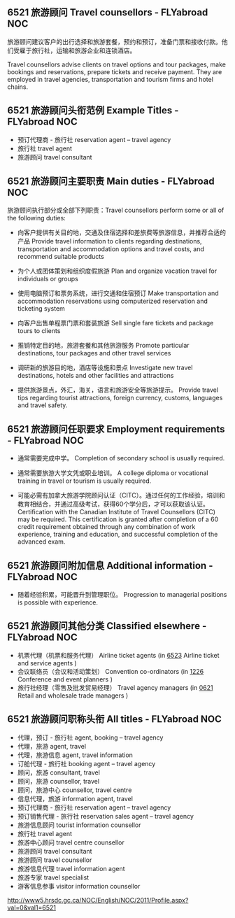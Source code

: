 ## 6521 旅游顾问 Travel counsellors - FLYabroad NOC

旅游顾问建议客户的出行选择和旅游套餐，预约和预订，准备门票和接收付款。他们受雇于旅行社，运输和旅游企业和连锁酒店。

Travel counsellors advise clients on travel options and tour packages, make bookings and reservations, prepare tickets and receive payment. They are employed in travel agencies, transportation and tourism firms and hotel chains.

## 6521 旅游顾问头衔范例 Example Titles - FLYabroad NOC

* 预订代理商 - 旅行社 reservation agent – travel agency
* 旅行社 travel agent
* 旅游顾问 travel consultant

## 6521 旅游顾问主要职责 Main duties - FLYabroad NOC

旅游顾问执行部分或全部下列职责：Travel counsellors perform some or all of the following duties:

* 向客户提供有关目的地，交通及住宿选择和差旅费等旅游信息，并推荐合适的产品
Provide travel information to clients regarding destinations, transportation and accommodation options and travel costs, and recommend suitable products

* 为个人或团体策划和组织度假旅游
Plan and organize vacation travel for individuals or groups

* 使用电脑预订和票务系统，进行交通和住宿预订
Make transportation and accommodation reservations using computerized reservation and ticketing system

* 向客户出售单程票门票和套装旅游
Sell single fare tickets and package tours to clients

* 推销特定目的地，旅游套餐和其他旅游服务
Promote particular destinations, tour packages and other travel services

* 调研新的旅游目的地，酒店等设施和景点
Investigate new travel destinations, hotels and other facilities and attractions

* 提供旅游景点，外汇，海关，语言和旅游安全等旅游提示。
Provide travel tips regarding tourist attractions, foreign currency, customs, languages and travel safety.

## 6521 旅游顾问任职要求 Employment requirements - FLYabroad NOC

* 通常需要完成中学。
Completion of secondary school is usually required.

* 通常需要旅游大学文凭或职业培训。
A college diploma or vocational training in travel or tourism is usually required.

* 可能必需有加拿大旅游学院顾问认证（CITC）。通过任何的工作经验，培训和教育相结合，并通过高级考试，获得60个学分后，才可以获取该认证。
Certification with the Canadian Institute of Travel Counsellors (CITC) may be required. This certification is granted after completion of a 60 credit requirement obtained through any combination of work experience, training and education, and successful completion of the advanced exam.

## 6521 旅游顾问附加信息 Additional information - FLYabroad NOC

* 随着经验积累，可能晋升到管理职位。
Progression to managerial positions is possible with experience.

## 6521 旅游顾问其他分类 Classified elsewhere - FLYabroad NOC

* 机票代理（机票和服务代理） Airline ticket agents (in [6523](6523) Airline ticket and service agents )
* 会议联络员（会议和活动策划） Convention co-ordinators (in [1226](1226) Conference and event planners )
* 旅行社经理（零售及批发贸易经理） Travel agency managers (in [0621](0621) Retail and wholesale trade managers )

## 6521 旅游顾问职称头衔 All titles - FLYabroad NOC

* 代理，预订 - 旅行社 agent, booking – travel agency
* 代理，旅游 agent, travel
* 代理，旅游信息 agent, travel information
* 订舱代理 - 旅行社 booking agent – travel agency
* 顾问，旅游 consultant, travel
* 顾问，旅游 counsellor, travel
* 顾问，旅游中心 counsellor, travel centre
* 信息代理，旅游 information agent, travel
* 预订代理商 - 旅行社 reservation agent – travel agency
* 预订销售代理 - 旅行社 reservation sales agent – travel agency
* 旅游信息顾问 tourist information counsellor
* 旅行社 travel agent
* 旅游中心顾问 travel centre counsellor
* 旅游顾问 travel consultant
* 旅游顾问 travel counsellor
* 旅游信息代理 travel information agent
* 旅游专家 travel specialist
* 游客信息参事 visitor information counsellor

http://www5.hrsdc.gc.ca/NOC/English/NOC/2011/Profile.aspx?val=0&val1=6521
